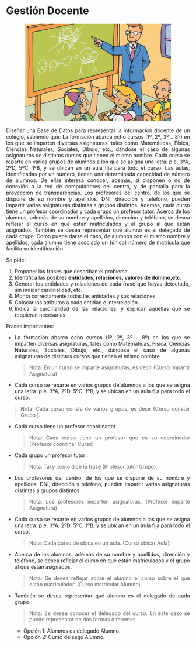 <div align="justify">

# Gestión Docente

<div align="center">
<img src="img/docente.png" width="400px"/>
</div>

Diseñar una Base de Datos para representar la información docente de un colegio, sabiendo que:
La formación abarca ocho cursos (1º, 2º, 3º .. 8º) en los que se imparten diversas asignaturas, tales como Matemáticas, Física, Ciencias Naturales, Sociales, Dibujo, etc., dándose el caso de algunas asignaturas de distintos cursos que tienen el mismo nombre.
Cada curso se reparte en varios grupos de alumnos a los que se asigna una letra: p.e. 3ºA, 2ºD, 5ºC, 1ºB, y se ubican en un aula fija para todo el curso. Las aulas, identificadas por un número, tienen una determinada capacidad de número de alumnos. De ellas interesa conocer, además, si disponen o no de conexión a la red de computadores del centro, y de pantalla para la proyección de transparencias.
Los profesores del centro, de los que se dispone de su nombre y apellidos, DNI, dirección y teléfono, pueden impartir varias asignaturas distintas a grupos distintos. Además, cada curso tiene un profesor coordinador y cada grupo un profesor tutor.
Acerca de los alumnos, además de su nombre y apellidos, dirección y teléfono, se desea reflejar el curso en que están matriculados y el grupo al que están asignados. También se desea representar qué alumno es el delegado de cada grupo. Como puede darse el caso, de alumnos con el mismo nombre y apellidos, cada alumno tiene asociado un (único) número de matrícula que facilita su identificación.

Se pide:
1. Proponer las frases que describan el problema.
2. Identifica las posibles __entidades, relaciones, valores de domino,etc__.
3. Generar los entidades y relaciones de cada frase que hayas detectado, sin indicar cardinalidad, etc.
4. Monta correctamente todas las entidades y sus relaciones.
5. Colocar los atributos a cada entidad e interrelación.
6. Indica la cardinalidad de las relaciones, y explicar aquellas que se requieran necesarias.

Frases importantes:
- La formación abarca ocho cursos (1º, 2º, 3º .. 8º) en los que se imparten diversas asignaturas, tales como Matemáticas, Física, Ciencias Naturales, Sociales, Dibujo, etc., dándose el caso de algunas asignaturas de distintos cursos que tienen el mismo nombre.
  > Nota: En un curso se imparte asignaturas, es decir (Curso impartir Asignatura)
- Cada curso se reparte en varios grupos de alumnos a los que se asigna una letra: p.e. 3ºA, 2ºD, 5ºC, 1ºB, y se ubican en un aula fija para todo el curso. 
 > Nota: Cada curso consta de varios grupos, es decir (Curso constar Grupo ).
- Cada curso tiene un profesor coordinador. 
  > Nota: Cada curso tiene un profesor que es su coordinador (Profesor coordinar Curso)
- Cada grupo un profesor tutor .
  > Nota: Tal y como dice la frase (Profesor tutor Grupo).
- Los profesores del centro, de los que se dispone de su nombre y apellidos, DNI, dirección y teléfono, pueden impartir varias asignaturas distintas a grupos distintos. 
  > Nota: Los profesores imparten asignaturas. (Profesor imparte Asignatura)  
- Cada curso se reparte en varios grupos de alumnos a los que se asigna una letra: p.e. 3ºA, 2ºD, 5ºC, 1ºB, y se ubican en un aula fija para todo el curso.
  > Nota: Cada curso de ubica en un aula. (Curso ubicar Aula).
- Acerca de los alumnos, además de su nombre y apellidos, dirección y teléfono, se desea reflejar el curso en que están matriculados y el grupo al que están asignados. 
  > Nota: Se desea reflejar sobre el alumno el curso sobre el que están matriculador. (Curso matricular Alumno).
- También se desea representar qué alumno es el delegado de cada grupo.
  > Nota: Se desea conocer el delegado del curso. En este caso se puede representar de dos formas diferentes.
  - Opción 1: Alumnos es delegado Alumno.
  - Opción 2: Curso deleago Alumno.

</div>